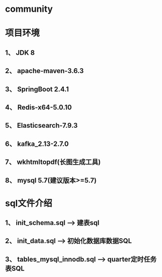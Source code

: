 # community

# 项目环境
## 1、 JDK 8
## 2、 apache-maven-3.6.3
## 3、 SpringBoot 2.4.1
## 4、 Redis-x64-5.0.10
## 5、 Elasticsearch-7.9.3
## 6、 kafka_2.13-2.7.0
## 7、 wkhtmltopdf(长图生成工具)
## 8、 mysql 5.7(建议版本>=5.7)
# sql文件介绍
## 1、 init_schema.sql --> 建表sql
## 2、 init_data.sql --> 初始化数据库数据SQL
## 3、 tables_mysql_innodb.sql --> quarter定时任务表SQL
